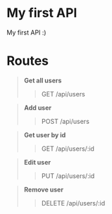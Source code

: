 # My first API

My first API :)

# Routes

>**Get all users**
>>GET
>>/api/users

>**Add user**
>>POST
>>/api/users

>**Get user by id**
>>GET
>>/api/users/:id

>**Edit user**
>>PUT
>>/api/users/:id

>**Remove user**
>>DELETE
>>/api/users/:id